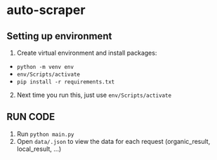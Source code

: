 # auto-scraper
## Setting up environment
1) Create virtual environment and install packages:
- `python -m venv env`
- `env/Scripts/activate`
- `pip install -r requirements.txt`
2) Next time you run this, just use `env/Scripts/activate`

## RUN CODE
1) Run `python main.py`
2) Open `data/.json` to view the data for each request (organic_result, local_result, ...)
